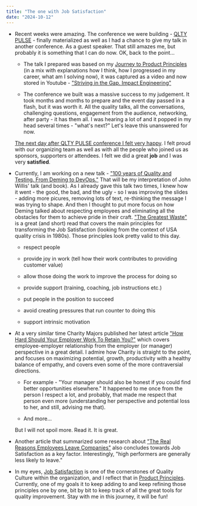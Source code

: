```yaml
---
title: "The one with Job Satisfaction"
date: "2024-10-12"
---
```


- Recent weeks were amazing. The conference we were building - [QLTY PULSE](https://www.qlty-pulse.com/) - finally materialized as well as I had a chance to give my talk in another conference. As a guest speaker. That still amazes me, but probably it is something that I can do now. OK, back to the point...

    - The talk I prepared was based on my [Journey to Product Principles](/product-principles-journey/) (in a mix with explanations how I think, how I progressed in my career, what am I solving now), it was captured as a video and now stored in Youtube - ["Striving in the Gap. Impact Engineering"](https://www.youtube.com/watch?v=-sVasQ1RcbU&ab_channel=QLTYPULSE)

    - The conference we built was a massive success to my judgement. It took months and months to prepare and the event day passed in a flash, but it was worth it. All the quality talks, all the conversations, challenging questions, engagement from the audience, networking, after party - it has them all. I was hearing a lot of and it popped in my head several times - "what's next?" Let's leave this unanswered for now.
    
    [The next day after QLTY PULSE conference I felt very happy](https://www.linkedin.com/posts/justas-lauzadis_wearing-the-same-t-shirt-two-days-in-a-row-activity-7247927428713463809-bjjX/). I felt proud with our organizing team as well as with all the people who joined us as sponsors, supporters or attendees. I felt we did a great **job** and I was very **satisfied**.

- Currently, I am working on a new talk - ["100 years of Quality and Testing. From Deming to DevOps."](https://www.linkedin.com/posts/justas-lauzadis_did-you-know-this-year-modern-testing-is-activity-7249324297830187009-MUIH/) That will be my interpretation of John Willis' talk (and book). As I already gave this talk two times, I knew how it went - the good, the bad, and the ugly - so I was improving the slides - adding more picures, removing lots of text, re-thinking the message I was trying to shape. And then I thought to put more focus on how Deming talked about respecting employees and eliminating all the obstacles for them to achieve pride in their craft. ["The Greatest Waste"](https://deming.org/the-greatest-waste/) is a great (and short) read that covers the main principles for transforming the Job Satisfaction (looking from the context of USA quality crisis in 1980s). Those principles look pretty valid to this day.

    - respect people

    - provide joy in work (tell how their work contributes to providing customer value)

    - allow those doing the work to improve the process for doing so 

    - provide support (training, coaching, job instructions etc.)

    - put people in the position to succeed

    - avoid creating pressures that run counter to doing this

    - support intrinsic motivation

- At a very similar time Charity Majors published her latest article ["How Hard Should Your Employer Work To Retain You?"](https://charity.wtf/2024/10/11/how-hard-should-your-employer-work-to-retain-you/) which covers employee-employer relationship from the employer (or manager) perspective in a great detail. I admire how Charity is straight to the point, and focuses on maximizing potential, growth, productivity with a healthy balance of empathy, and covers even some of the more contraversial directions.

    - For example - "Your manager should also be honest if you could find better opportunities elsewhere." It happened to me once from the person I respect a lot, and probably, that made me respect that person even more (understanding her perspective and potential loss to her, and still, advising me that).

    - And more...
    
    But I will not spoil more. Read it. It is great.

- Another article that summarized some research about ["The Real Reasons Employees Leave Companies"](https://voohy.substack.com/p/the-real-reasons-employees-leave) also concludes towards Job Satisfaction as a key factor. Interestingly, "high performers are generally less likely to leave."

- In my eyes, [Job Satisfaction](/product-principles/wellbeing-and-satisfaction/) is one of the cornerstones of Quality Culture within the organization, and I reflect that in [Product Principles](/product-principles/). Currently, one of my goals it to keep adding to and keep refining those principles one by one, bit by bit to keep track of all the great tools for quality improvement. Stay with me in this journey, it will be fun!